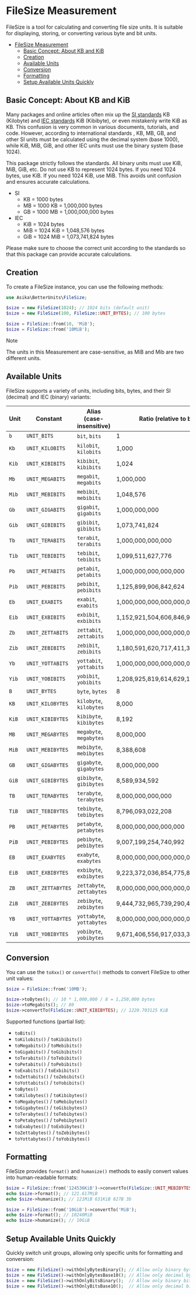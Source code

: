 # FileSize Measurement

FileSize is a tool for calculating and converting file size units. It is suitable for displaying, storing, or converting
various byte and bit units.

<!-- TOC -->
* [FileSize Measurement](#filesize-measurement)
  * [Basic Concept: About KB and KiB](#basic-concept-about-kb-and-kib)
  * [Creation](#creation)
  * [Available Units](#available-units)
  * [Conversion](#conversion)
  * [Formatting](#formatting)
  * [Setup Available Units Quickly](#setup-available-units-quickly)
<!-- TOC -->

## Basic Concept: About KB and KiB

Many packages and online articles often mix up
the [SI standards](https://en.wikipedia.org/wiki/International_System_of_Units) KB (Kilobyte)
and [IEC standards](https://en.wikipedia.org/wiki/International_Electrotechnical_Commission) KiB (Kibibyte), or even
mistakenly write KiB as KB.
This confusion is very common in various documents, tutorials, and code. However, according to international standards ,
KB, MB, GB, and other SI units must be calculated using the decimal system (base 1000), while KiB, MiB,
GiB, and other IEC units must use the binary system (base 1024).

This package strictly follows the standards. All binary units must use KiB, MiB, GiB, etc. Do not use KB to represent
1024 bytes. If you need 1024 bytes, use KiB. If you need 1024 KiB, use MiB. This avoids unit confusion and ensures
accurate calculations.

- SI
    - KB = 1000 bytes
    - MB = 1000 KB = 1,000,000 bytes
    - GB = 1000 MB = 1,000,000,000 bytes
- IEC
    - KiB = 1024 bytes
    - MiB = 1024 KiB = 1,048,576 bytes
    - GiB = 1024 MiB = 1,073,741,824 bytes

Please make sure to choose the correct unit according to the standards so that this package can provide accurate
calculations.

## Creation

To create a FileSize instance, you can use the following methods:

```php
use Asika\BetterUnits\FileSize;

$size = new FileSize(1024); // 1024 bits (default unit)
$size = new FileSize(100, FileSize::UNIT_BYTES); // 100 bytes

$size = FileSize::from(10, 'MiB');
$size = FileSize::from('10MiB');
```

> [!note]
> The units in this Measurement are case-sensitive, as MiB and Mib are two different units.

## Available Units

FileSize supports a variety of units, including bits, bytes, and their SI (decimal) and IEC (binary) variants:

| Unit  | Constant          | Alias (case-insensitive)  | Ratio (relative to bits)          | Description |
|-------|-------------------|---------------------------|-----------------------------------|-------------|
| `b`   | `UNIT_BITS`       | `bit`, `bits`             | 1                                 | Bit         |
| `Kb`  | `UNIT_KILOBITS`   | `kilobit`, `kilobits`     | 1,000                             | Kilobit     |
| `Kib` | `UNIT_KIBIBITS`   | `kibibit`, `kibibits`     | 1,024                             | Kibibit     |
| `Mb`  | `UNIT_MEGABITS`   | `megabit`, `megabits`     | 1,000,000                         | Megabit     |
| `Mib` | `UNIT_MEBIBITS`   | `mebibit`, `mebibits`     | 1,048,576                         | Mebibit     |
| `Gb`  | `UNIT_GIGABITS`   | `gigabit`, `gigabits`     | 1,000,000,000                     | Gigabit     |
| `Gib` | `UNIT_GIBIBITS`   | `gibibit`, `gibibits`     | 1,073,741,824                     | Gibibit     |
| `Tb`  | `UNIT_TERABITS`   | `terabit`, `terabits`     | 1,000,000,000,000                 | Terabit     |
| `Tib` | `UNIT_TEBIBITS`   | `tebibit`, `tebibits`     | 1,099,511,627,776                 | Tebibit     |
| `Pb`  | `UNIT_PETABITS`   | `petabit`, `petabits`     | 1,000,000,000,000,000             | Petabit     |
| `Pib` | `UNIT_PEBIBITS`   | `pebibit`, `pebibits`     | 1,125,899,906,842,624             | Pebibit     |
| `Eb`  | `UNIT_EXABITS`    | `exabit`, `exabits`       | 1,000,000,000,000,000,000         | Exabit      |
| `Eib` | `UNIT_EXBIBITS`   | `exbibit`, `exbibits`     | 1,152,921,504,606,846,976         | Exbibit     |
| `Zb`  | `UNIT_ZETTABITS`  | `zettabit`, `zettabits`   | 1,000,000,000,000,000,000,000     | Zettabit    |
| `Zib` | `UNIT_ZEBIBITS`   | `zebibit`, `zebibits`     | 1,180,591,620,717,411,303,424     | Zebibit     |
| `Yb`  | `UNIT_YOTTABITS`  | `yottabit`, `yottabits`   | 1,000,000,000,000,000,000,000,000 | Yottabit    |
| `Yib` | `UNIT_YOBIBITS`   | `yobibit`, `yobibits`     | 1,208,925,819,614,629,174,706,176 | Yobibit     |
| `B`   | `UNIT_BYTES`      | `byte`, `bytes`           | 8                                 | Byte        |
| `KB`  | `UNIT_KILOBYTES`  | `kilobyte`, `kilobytes`   | 8,000                             | Kilobyte    |
| `KiB` | `UNIT_KIBIBYTES`  | `kibibyte`, `kibibytes`   | 8,192                             | Kibibyte    |
| `MB`  | `UNIT_MEGABYTES`  | `megabyte`, `megabytes`   | 8,000,000                         | Megabyte    |
| `MiB` | `UNIT_MEBIBYTES`  | `mebibyte`, `mebibytes`   | 8,388,608                         | Mebibyte    |
| `GB`  | `UNIT_GIGABYTES`  | `gigabyte`, `gigabytes`   | 8,000,000,000                     | Gigabyte    |
| `GiB` | `UNIT_GIBIBYTES`  | `gibibyte`, `gibibytes`   | 8,589,934,592                     | Gibibyte    |
| `TB`  | `UNIT_TERABYTES`  | `terabyte`, `terabytes`   | 8,000,000,000,000                 | Terabyte    |
| `TiB` | `UNIT_TEBIBYTES`  | `tebibyte`, `tebibytes`   | 8,796,093,022,208                 | Tebibyte    |
| `PB`  | `UNIT_PETABYTES`  | `petabyte`, `petabytes`   | 8,000,000,000,000,000             | Petabyte    |
| `PiB` | `UNIT_PEBIBYTES`  | `pebibyte`, `pebibytes`   | 9,007,199,254,740,992             | Pebibyte    |
| `EB`  | `UNIT_EXABYTES`   | `exabyte`, `exabytes`     | 8,000,000,000,000,000,000         | Exabyte     |
| `EiB` | `UNIT_EXBIBYTES`  | `exbibyte`, `exbibytes`   | 9,223,372,036,854,775,808         | Exbibyte    |
| `ZB`  | `UNIT_ZETTABYTES` | `zettabyte`, `zettabytes` | 8,000,000,000,000,000,000,000     | Zettabyte   |
| `ZiB` | `UNIT_ZEBIBYTES`  | `zebibyte`, `zebibytes`   | 9,444,732,965,739,290,427,392     | Zebibyte    |
| `YB`  | `UNIT_YOTTABYTES` | `yottabyte`, `yottabytes` | 8,000,000,000,000,000,000,000,000 | Yottabyte   |
| `YiB` | `UNIT_YOBIBYTES`  | `yobibyte`, `yobibytes`   | 9,671,406,556,917,033,397,649,408 | Yobibyte    |

## Conversion

You can use the `toXxx()` or `convertTo()` methods to convert FileSize to other unit values:

```php
$size = FileSize::from('10MB');

$size->toBytes(); // 10 * 1,000,000 / 8 = 1,250,000 bytes
$size->toMegabits(); // 80
$size->convertTo(FileSize::UNIT_KIBIBYTES); // 1220.703125 KiB
```

Supported functions (partial list):

- `toBits()`
- `toKilobits()` / `toKibibits()`
- `toMegabits()` / `toMebibits()`
- `toGigabits()` / `toGibibits()`
- `toTerabits()` / `toTebibits()`
- `toPetabits()` / `toPebibits()`
- `toExabits()` / `toExbibits()`
- `toZettabits()` / `toZebibits()`
- `toYottabits()` / `toYobibits()`
- `toBytes()`
- `toKilobytes()` / `toKibibytes()`
- `toMegabytes()` / `toMebibytes()`
- `toGigabytes()` / `toGibibytes()`
- `toTerabytes()` / `toTebibytes()`
- `toPetabytes()` / `toPebibytes()`
- `toExabytes()` / `toExbibytes()`
- `toZettabytes()` / `toZebibytes()`
- `toYottabytes()` / `toYobibytes()`

## Formatting

FileSize provides `format()` and `humanize()` methods to easily convert values into human-readable formats:

```php
$size = FileSize::from('124536KiB')->convertTo(FileSize::UNIT_MEBIBYTES, 3);
echo $size->format(); // 121.617MiB
echo $size->humanize(); // 121MiB 631KiB 827B 3b

$size = FileSize::from('10GiB')->convertTo('MiB');
echo $size->format(); // 10240MiB
echo $size->humanize(); // 10GiB
```

## Setup Available Units Quickly

Quickly switch unit groups, allowing only specific units for formatting and conversion:

```php
$size = new FileSize()->withOnlyBytesBinary(); // Allow only binary bytes units: KiB, MiB, GiB, etc.
$size = new FileSize()->withOnlyBytesBase10(); // Allow only decimal bytes units: KB, MB, GB, etc.
$size = new FileSize()->withOnlyBitsBinary();  // Allow only binary bits units: Kib, Mib, Gib, etc.
$size = new FileSize()->withOnlyBitsBase10();  // Allow only decimal bits units: Kb, Mb, Gb, etc.
```
